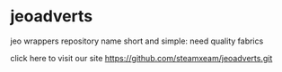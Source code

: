 # jeoadverts
jeo wrappers repository name short and simple: need quality fabrics


click here to visit our site
https://github.com/steamxeam/jeoadverts.git

